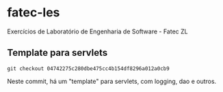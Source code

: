 # fatec-les
Exercícios de Laboratório de Engenharia de Software - Fatec ZL

## Template para servlets

`git checkout 04742275c280dbe475cc4b154df8296a012a0cb9`

Neste commit, há um "template" para servlets, com logging, dao e outros.
